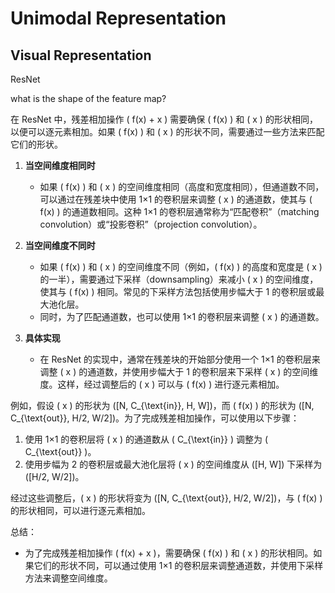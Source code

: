 # Unimodal Representation


## Visual Representation

ResNet

what is the shape of the feature map?

在 ResNet 中，残差相加操作 \( f(x) + x \) 需要确保 \( f(x) \) 和 \( x \) 的形状相同，以便可以逐元素相加。如果 \( f(x) \) 和 \( x \) 的形状不同，需要通过一些方法来匹配它们的形状。

1. **当空间维度相同时**
   - 如果 \( f(x) \) 和 \( x \) 的空间维度相同（高度和宽度相同），但通道数不同，可以通过在残差块中使用 1×1 的卷积层来调整 \( x \) 的通道数，使其与 \( f(x) \) 的通道数相同。这种 1×1 的卷积层通常称为“匹配卷积”（matching convolution）或“投影卷积”（projection convolution）。

2. **当空间维度不同时**
   - 如果 \( f(x) \) 和 \( x \) 的空间维度不同（例如，\( f(x) \) 的高度和宽度是 \( x \) 的一半），需要通过下采样（downsampling）来减小 \( x \) 的空间维度，使其与 \( f(x) \) 相同。常见的下采样方法包括使用步幅大于 1 的卷积层或最大池化层。
   - 同时，为了匹配通道数，也可以使用 1×1 的卷积层来调整 \( x \) 的通道数。

3. **具体实现**
   - 在 ResNet 的实现中，通常在残差块的开始部分使用一个 1×1 的卷积层来调整 \( x \) 的通道数，并使用步幅大于 1 的卷积层来下采样 \( x \) 的空间维度。这样，经过调整后的 \( x \) 可以与 \( f(x) \) 进行逐元素相加。

例如，假设 \( x \) 的形状为 \([N, C_{\text{in}}, H, W]\)，而 \( f(x) \) 的形状为 \([N, C_{\text{out}}, H/2, W/2]\)。为了完成残差相加操作，可以使用以下步骤：

1. 使用 1×1 的卷积层将 \( x \) 的通道数从 \( C_{\text{in}} \) 调整为 \( C_{\text{out}} \)。
2. 使用步幅为 2 的卷积层或最大池化层将 \( x \) 的空间维度从 \([H, W]\) 下采样为 \([H/2, W/2]\)。

经过这些调整后，\( x \) 的形状将变为 \([N, C_{\text{out}}, H/2, W/2]\)，与 \( f(x) \) 的形状相同，可以进行逐元素相加。

总结：
- 为了完成残差相加操作 \( f(x) + x \)，需要确保 \( f(x) \) 和 \( x \) 的形状相同。如果它们的形状不同，可以通过使用 1×1 的卷积层来调整通道数，并使用下采样方法来调整空间维度。




